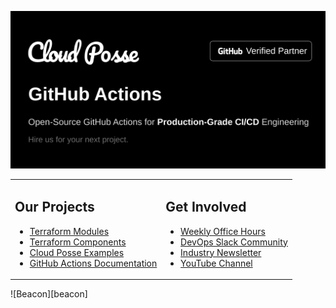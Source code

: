 [![Banner][banner]](https://cpco.io/homepage)

<table width="100%">
<tr>
<td>
<h2>Our Projects</h2>

* [Terraform Modules](https://github.com/cloudposse)
* [Terraform Components](https://github.com/cloudposse-terraform-components)
* [Cloud Posse Examples](https://github.com/cloudposse-examples)
* [GitHub Actions Documentation](https://docs.cloudposse.com/github-actions/)
</td>
<td>
<h2> Get Involved</h2>

* [Weekly Office Hours](https://cloudposse.com/office-hours/)
* [DevOps Slack Community](https://cloudposse.com/slack/)
* [Industry Newsletter](https://cloudposse.com/newsletter/)
* [YouTube Channel](https://www.youtube.com/playlist?list=PLhRztDM6Uvne8MUuwXrv2truMl6gVZ0D8)
</td>
</tr>
</table>
![Beacon][beacon]

  [banner]: banner/image.png?raw=true
  [beacon]: https://ga-beacon.cloudposse.com/UA-76589703-4/cloudposse/.github?pixel&cs=github&cm=readme&an=.github

